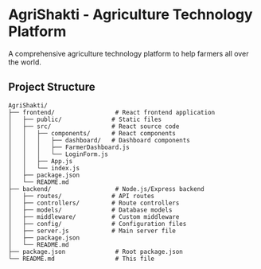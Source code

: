 # AgriShakti - Agriculture Technology Platform

A comprehensive agriculture technology platform to help farmers all over the world.

## Project Structure

```
AgriShakti/
├── frontend/                 # React frontend application
│   ├── public/              # Static files
│   ├── src/                 # React source code
│   │   ├── components/      # React components
│   │   │   ├── dashboard/   # Dashboard components
│   │   │   ├── FarmerDashboard.js
│   │   │   └── LoginForm.js
│   │   ├── App.js
│   │   └── index.js
│   ├── package.json
│   └── README.md
├── backend/                  # Node.js/Express backend
│   ├── routes/              # API routes
│   ├── controllers/         # Route controllers
│   ├── models/              # Database models
│   ├── middleware/          # Custom middleware
│   ├── config/              # Configuration files
│   ├── server.js            # Main server file
│   ├── package.json
│   └── README.md
├── package.json              # Root package.json
└── README.md                 # This file
```


